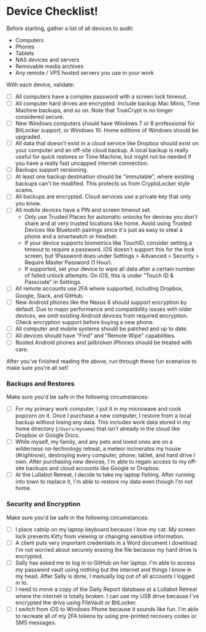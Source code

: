# Device Checklist!

Before starting, gather a list of all devices to audit:

* Computers
* Phones
* Tablets
* NAS devices and servers
* Removable media archives
* Any remote / VPS hosted servers you use in your work

With each device, validate:

- [ ] All computers have a complex password with a screen lock timeout.
- [ ] All computer hard drives are encrypted. Include backup Mac Minis, Time Machine backups, and so on. Note that TrueCrypt is no longer considered secure.
- [ ] New Windows computers should have Windows 7 or 8 professional for BitLocker support, or Windows 10. Home editions of Windows should be upgraded.
- [ ] All data that doesn't exist in a cloud service like Dropbox should exist on your computer and an off-site cloud backup. A local backup is really useful for quick restores or Time Machine, but might not be needed if you have a really fast uncapped internet connection.
- [ ] Backups support versioning.
- [ ] At least one backup destination should be "immutable", where existing backups can't be modified. This protects us from CryptoLocker style scams.
- [ ] All backups are encrypted. Cloud services use a private key that only you know.
- [ ] All mobile devices have a PIN and screen timeout set.
  * Only use Trusted Places for automatic unlocks for devices you don't share and at very trusted locations like home. Avoid using Trusted Devices like Bluetooth pairings since it's just as easy to steal a phone and a smartwatch or headset.
  * If your device supports biometrics like TouchID, consider setting a timeout to require a password. iOS doesn't support this for the lock screen, but 1Password does under Settings > Advanced > Security > Require Master Password (1 Hour).
  * If supported, set your device to wipe all data after a certain number of failed unlock attempts. On iOS, this is under "Touch ID & Passcode" in Settings.
- [ ] All remote accounts use 2FA where supported, including Dropbox, Google, Slack, and GitHub.
- [ ] New Android phones like the Nexus 6 should support encryption by default. Due to major performance and compatibility issues with older devices, we omit existing Android devices from required encryption. Check encryption support before buying a new phone.
- [ ] All computer and mobile systems should be patched and up to date.
- [ ] All devices should have "Find" and "Remote Wipe" capabilities.
- [ ] Rooted Android phones and jailbroken iPhones should be treated with care.

After you've finished reading the above, run through these fun scenarios to make sure you're all set!

### Backups and Restores

Make sure you'd be safe in the following circumstances:

- [ ] For my primary work computer, I put it in my microwave and cook popcorn on it. Once I purchase a new computer, I restore from a local backup without losing any data. This includes work data stored in my home directory (`/Users/myname`) that isn't already in the cloud like Dropbox or Google Docs.
- [ ] While myself, my family, and any pets and loved ones are on a wilderness no-technology retreat, a meteor incinerates my house (#rightnow), destroying every computer, phone, tablet, and hard drive I own. After purchasing new devices, I'm able to regain access to my off-site backups and cloud accounts like Google or Dropbox.
- [ ] At the Lullabot Retreat, I decide to take my laptop fishing. After running into town to replace it, I'm able to restore my data even though I'm not home.

### Security and Encryption

Make sure you'd be safe in the following circumstances:

- [ ] I place catnip on my laptop keyboard because I love my cat. My screen lock prevents Kitty from viewing or changing sensitive information.
- [ ] A client puts very important credentials in a Word document I download. I'm not worried about securely erasing the file because my hard drive is encrypted.
- [ ] Sally has asked me to log in to GitHub on her laptop. I'm able to access my password vault using nothing but the internet and things I know in my head. After Sally is done, I manually log out of all accounts I logged in to.
- [ ] I need to move a copy of the Daily Report database at a Lullabot Retreat where the internet is totally broken. I can use my USB drive because I've encrypted the drive using FileVault or BitLocker.
- [ ] I switch from iOS to Windows Phone because it sounds like fun. I'm able to recreate all of my 2FA tokens by using pre-printed recovery codes or SMS messages.
